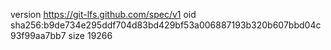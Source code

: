 version https://git-lfs.github.com/spec/v1
oid sha256:b9de734e295ddf704d83bd429bf53a006887193b320b607bbd04c93f99aa7bb7
size 19266
